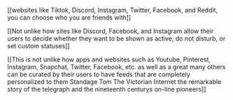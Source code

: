 [[websites like Tiktok, Discord, Instagram, Twitter, Facebook, and Reddit, you can choose who you are friends with]]

[[Not unlike how sites like Discord, Facebook, and Instagram allow their users to decide whether they want to be shown as active, do not disturb, or set custom statuses]]

[[This is not unlike how apps and websites such as Youtube, Pinterest, Instagram, Snapchat, Twitter, Facebook, etc. as well as a great many others can be curated by their users to have feeds that are completely personalized to them Standage Tom The Victorian Internet the remarkable story of the telegraph and the nineteenth centurys on-line pioneers]]

